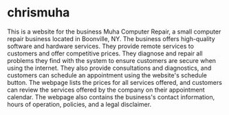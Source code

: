 # chrismuha
This is a website for the business Muha Computer Repair, a small computer repair business located in Boonville, NY. The business offers high-quality software and hardware services. They provide remote services to customers and offer competitive prices. They diagnose and repair all problems they find with the system to ensure customers are secure when using the internet. They also provide consultations and diagnostics, and customers can schedule an appointment using the website's schedule button. The webpage lists the prices for all services offered, and customers can review the services offered by the company on their appointment calendar. The webpage also contains the business's contact information, hours of operation, policies, and a legal disclaimer.
